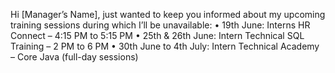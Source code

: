 Hi [Manager’s Name], just wanted to keep you informed about my upcoming training sessions during which I’ll be unavailable:
	•	19th June: Interns HR Connect – 4:15 PM to 5:15 PM
	•	25th & 26th June: Intern Technical SQL Training – 2 PM to 6 PM
	•	30th June to 4th July: Intern Technical Academy – Core Java (full-day sessions)
